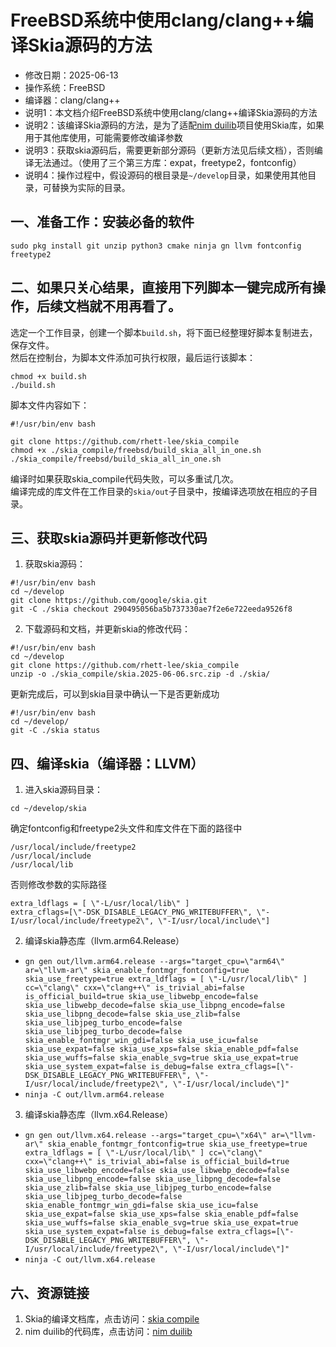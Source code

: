 # FreeBSD系统中使用clang/clang++编译Skia源码的方法
 - 修改日期：2025-06-13
 - 操作系统：FreeBSD
 - 编译器：clang/clang++
 - 说明1：本文档介绍FreeBSD系统中使用clang/clang++编译Skia源码的方法
 - 说明2：该编译Skia源码的方法，是为了适配[nim duilib](https://github.com/rhett-lee/nim_duilib)项目使用Skia库，如果用于其他库使用，可能需要修改编译参数
 - 说明3：获取skia源码后，需要更新部分源码（更新方法见后续文档），否则编译无法通过。（使用了三个第三方库：expat，freetype2，fontconfig）
 - 说明4：操作过程中，假设源码的根目录是`~/develop`目录，如果使用其他目录，可替换为实际的目录。

## 一、准备工作：安装必备的软件
```
sudo pkg install git unzip python3 cmake ninja gn llvm fontconfig freetype2
```
## 二、如果只关心结果，直接用下列脚本一键完成所有操作，后续文档就不用再看了。
选定一个工作目录，创建一个脚本`build.sh`，将下面已经整理好脚本复制进去，保存文件。    
然后在控制台，为脚本文件添加可执行权限，最后运行该脚本： 
```
chmod +x build.sh
./build.sh
```

脚本文件内容如下：    
```
#!/usr/bin/env bash

git clone https://github.com/rhett-lee/skia_compile
chmod +x ./skia_compile/freebsd/build_skia_all_in_one.sh
./skia_compile/freebsd/build_skia_all_in_one.sh
```
编译时如果获取skia_compile代码失败，可以多重试几次。    
编译完成的库文件在工作目录的`skia/out`子目录中，按编译选项放在相应的子目录。    

## 三、获取skia源码并更新修改代码
1. 获取skia源码：    
```
#!/usr/bin/env bash
cd ~/develop
git clone https://github.com/google/skia.git
git -C ./skia checkout 290495056ba5b737330ae7f2e6e722eeda9526f8
```
2. 下载源码和文档，并更新skia的修改代码：    
```
#!/usr/bin/env bash
cd ~/develop
git clone https://github.com/rhett-lee/skia_compile
unzip -o ./skia_compile/skia.2025-06-06.src.zip -d ./skia/
``` 
更新完成后，可以到skia目录中确认一下是否更新成功
```
#!/usr/bin/env bash
cd ~/develop/
git -C ./skia status
```

## 四、编译skia（编译器：LLVM）
1. 进入skia源码目录：
```
cd ~/develop/skia
```
确定fontconfig和freetype2头文件和库文件在下面的路径中
```
/usr/local/include/freetype2 
/usr/local/include
/usr/local/lib 
```
否则修改参数的实际路径
```
extra_ldflags = [ \"-L/usr/local/lib\" ]
extra_cflags=[\"-DSK_DISABLE_LEGACY_PNG_WRITEBUFFER\", \"-I/usr/local/include/freetype2\", \"-I/usr/local/include\"]
```
2. 编译skia静态库（llvm.arm64.Release）
 - `gn gen out/llvm.arm64.release --args="target_cpu=\"arm64\" ar=\"llvm-ar\" skia_enable_fontmgr_fontconfig=true skia_use_freetype=true extra_ldflags = [ \"-L/usr/local/lib\" ] cc=\"clang\" cxx=\"clang++\" is_trivial_abi=false is_official_build=true skia_use_libwebp_encode=false skia_use_libwebp_decode=false skia_use_libpng_encode=false skia_use_libpng_decode=false skia_use_zlib=false skia_use_libjpeg_turbo_encode=false skia_use_libjpeg_turbo_decode=false skia_enable_fontmgr_win_gdi=false skia_use_icu=false skia_use_expat=false skia_use_xps=false skia_enable_pdf=false skia_use_wuffs=false skia_enable_svg=true skia_use_expat=true skia_use_system_expat=false is_debug=false extra_cflags=[\"-DSK_DISABLE_LEGACY_PNG_WRITEBUFFER\", \"-I/usr/local/include/freetype2\", \"-I/usr/local/include\"]"`    
 - `ninja -C out/llvm.arm64.release`
3. 编译skia静态库（llvm.x64.Release）
 - `gn gen out/llvm.x64.release --args="target_cpu=\"x64\" ar=\"llvm-ar\" skia_enable_fontmgr_fontconfig=true skia_use_freetype=true extra_ldflags = [ \"-L/usr/local/lib\" ] cc=\"clang\" cxx=\"clang++\" is_trivial_abi=false is_official_build=true skia_use_libwebp_encode=false skia_use_libwebp_decode=false skia_use_libpng_encode=false skia_use_libpng_decode=false skia_use_zlib=false skia_use_libjpeg_turbo_encode=false skia_use_libjpeg_turbo_decode=false skia_enable_fontmgr_win_gdi=false skia_use_icu=false skia_use_expat=false skia_use_xps=false skia_enable_pdf=false skia_use_wuffs=false skia_enable_svg=true skia_use_expat=true skia_use_system_expat=false is_debug=false extra_cflags=[\"-DSK_DISABLE_LEGACY_PNG_WRITEBUFFER\", \"-I/usr/local/include/freetype2\", \"-I/usr/local/include\"]"`    
 - `ninja -C out/llvm.x64.release`

## 六、资源链接
1. Skia的编译文档库，点击访问：[skia compile](https://github.com/rhett-lee/skia_compile) 
2. nim duilib的代码库，点击访问：[nim duilib](https://github.com/rhett-lee/nim_duilib) 
